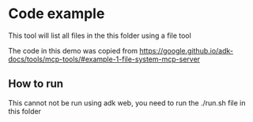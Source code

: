 # Code example

This tool will list all files in the this folder using a file tool

The code in this demo was copied from https://google.github.io/adk-docs/tools/mcp-tools/#example-1-file-system-mcp-server

## How to run
This cannot not be run using adk web, you need to run the ./run.sh file in this folder